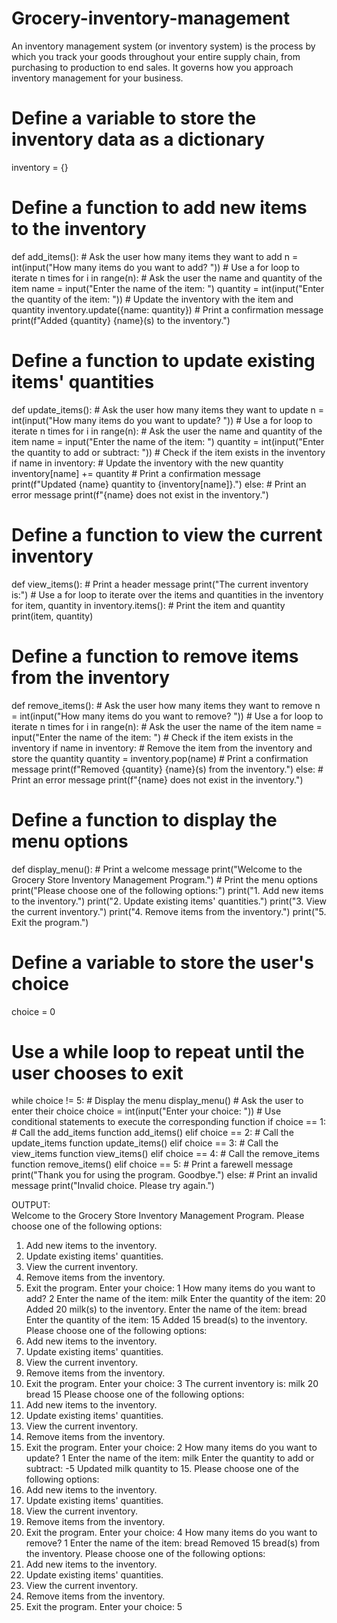 # Grocery-inventory-management
An inventory management system (or inventory system) is the process by which you track your goods throughout your entire supply chain, from purchasing to production to end sales. It governs how you approach inventory management for your business.
# Define a variable to store the inventory data as a dictionary
inventory = {}

# Define a function to add new items to the inventory
def add_items():
    # Ask the user how many items they want to add
    n = int(input("How many items do you want to add? "))
    # Use a for loop to iterate n times
    for i in range(n):
        # Ask the user the name and quantity of the item
        name = input("Enter the name of the item: ")
        quantity = int(input("Enter the quantity of the item: "))
        # Update the inventory with the item and quantity
        inventory.update({name: quantity})
        # Print a confirmation message
        print(f"Added {quantity} {name}(s) to the inventory.")

# Define a function to update existing items' quantities
def update_items():
    # Ask the user how many items they want to update
    n = int(input("How many items do you want to update? "))
    # Use a for loop to iterate n times
    for i in range(n):
        # Ask the user the name and quantity of the item
        name = input("Enter the name of the item: ")
        quantity = int(input("Enter the quantity to add or subtract: "))
        # Check if the item exists in the inventory
        if name in inventory:
            # Update the inventory with the new quantity
            inventory[name] += quantity
            # Print a confirmation message
            print(f"Updated {name} quantity to {inventory[name]}.")
        else:
            # Print an error message
            print(f"{name} does not exist in the inventory.")

# Define a function to view the current inventory
def view_items():
    # Print a header message
    print("The current inventory is:")
    # Use a for loop to iterate over the items and quantities in the inventory
    for item, quantity in inventory.items():
        # Print the item and quantity
        print(item, quantity)

# Define a function to remove items from the inventory
def remove_items():
    # Ask the user how many items they want to remove
    n = int(input("How many items do you want to remove? "))
    # Use a for loop to iterate n times
    for i in range(n):
        # Ask the user the name of the item
        name = input("Enter the name of the item: ")
        # Check if the item exists in the inventory
        if name in inventory:
            # Remove the item from the inventory and store the quantity
            quantity = inventory.pop(name)
            # Print a confirmation message
            print(f"Removed {quantity} {name}(s) from the inventory.")
        else:
            # Print an error message
            print(f"{name} does not exist in the inventory.")

# Define a function to display the menu options
def display_menu():
    # Print a welcome message
    print("Welcome to the Grocery Store Inventory Management Program.")
    # Print the menu options
    print("Please choose one of the following options:")
    print("1. Add new items to the inventory.")
    print("2. Update existing items' quantities.")
    print("3. View the current inventory.")
    print("4. Remove items from the inventory.")
    print("5. Exit the program.")

# Define a variable to store the user's choice
choice = 0

# Use a while loop to repeat until the user chooses to exit
while choice != 5:
    # Display the menu
    display_menu()
    # Ask the user to enter their choice
    choice = int(input("Enter your choice: "))
    # Use conditional statements to execute the corresponding function
    if choice == 1:
        # Call the add_items function
        add_items()
    elif choice == 2:
        # Call the update_items function
        update_items()
    elif choice == 3:
        # Call the view_items function
        view_items()
    elif choice == 4:
        # Call the remove_items function
        remove_items()
    elif choice == 5:
        # Print a farewell message
        print("Thank you for using the program. Goodbye.")
    else:
        # Print an invalid message
        print("Invalid choice. Please try again.")


 OUTPUT:       
Welcome to the Grocery Store Inventory Management Program.
Please choose one of the following options:
1. Add new items to the inventory.
2. Update existing items' quantities.
3. View the current inventory.
4. Remove items from the inventory.
5. Exit the program.
Enter your choice: 1
How many items do you want to add? 2
Enter the name of the item: milk
Enter the quantity of the item: 20
Added 20 milk(s) to the inventory.
Enter the name of the item: bread
Enter the quantity of the item: 15
Added 15 bread(s) to the inventory.
Please choose one of the following options:
1. Add new items to the inventory.
2. Update existing items' quantities.
3. View the current inventory.
4. Remove items from the inventory.
5. Exit the program.
Enter your choice: 3
The current inventory is:
milk 20
bread 15
Please choose one of the following options:
1. Add new items to the inventory.
2. Update existing items' quantities.
3. View the current inventory.
4. Remove items from the inventory.
5. Exit the program.
Enter your choice: 2
How many items do you want to update? 1
Enter the name of the item: milk
Enter the quantity to add or subtract: -5
Updated milk quantity to 15.
Please choose one of the following options:
1. Add new items to the inventory.
2. Update existing items' quantities.
3. View the current inventory.
4. Remove items from the inventory.
5. Exit the program.
Enter your choice: 4
How many items do you want to remove? 1
Enter the name of the item: bread
Removed 15 bread(s) from the inventory.
Please choose one of the following options:
1. Add new items to the inventory.
2. Update existing items' quantities.
3. View the current inventory.
4. Remove items from the inventory.
5. Exit the program.
Enter your choice: 5

